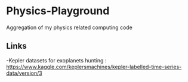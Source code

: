 # Physics-Playground
Aggregation of my physics related computing code

## Links
-Kepler datasets for exoplanets hunting : https://www.kaggle.com/keplersmachines/kepler-labelled-time-series-data/version/3
